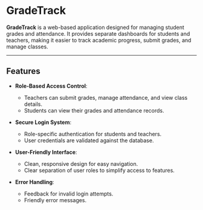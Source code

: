 # GradeTrack

**GradeTrack** is a web-based application designed for managing student grades and attendance. It provides separate dashboards for students and teachers, making it easier to track academic progress, submit grades, and manage classes.

---

## Features

- **Role-Based Access Control**:
  - Teachers can submit grades, manage attendance, and view class details.
  - Students can view their grades and attendance records.
  
- **Secure Login System**:
  - Role-specific authentication for students and teachers.
  - User credentials are validated against the database.

- **User-Friendly Interface**:
  - Clean, responsive design for easy navigation.
  - Clear separation of user roles to simplify access to features.

- **Error Handling**:
  - Feedback for invalid login attempts.
  - Friendly error messages.

